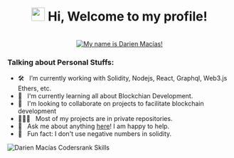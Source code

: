 <!-- Greetings -->
<h1 align="center">
	<img src="https://media.giphy.com/media/hvRJCLFzcasrR4ia7z/giphy.gif" width="30">
	Hi, Welcome to my profile!
</h1>
<br/>

<div align="center">
<a href="https://git.io/typing-svg"><img src="https://readme-typing-svg.demolab.com?font=Fira+Code&pause=1000&center=true&width=500&height=50&lines=alert(+'My+name+is+Darien+Mac%C3%ADas!'+);println(+'My+name+is+Darien+Mac%C3%ADas!'+);echo+'My+name+is+Darien+Mac%C3%ADas!';render(%3Ch1%3EMy+name+is+Darien+Mac%C3%ADas!%3C%2Fh1%3E)" alt="My name is Darien Macías!" /></a>
</div>

### Talking about Personal Stuffs:

- 🛠 &nbsp; I’m currently working with Solidity, Nodejs, React, Graphql, Web3.js Ethers, etc.
- 🚀 &nbsp; I'm currently learning all about Blockchian Development.
- 👯 &nbsp; I'm looking to collaborate on projects to facilitate blockchain development
- 👨🏻‍💻 &nbsp; Most of my projects are in private repositories.
- 💬 &nbsp; Ask me about anything [here](https://github.com/darienmh/darienmh/issues/new)! I am happy to help.
- 👾 &nbsp; Fun fact: I don't use negative numbers in solidity.

<img src="https://cr-skills-chart-widget.azurewebsites.net/api/api?username=darienmh" alt="Darien Macías Codersrank Skills"/>


<!--
**darienmh/darienmh** is a ✨ _special_ ✨ repository because its `README.md` (this file) appears on your GitHub profile.

Here are some ideas to get you started:

- 🔭 I’m currently working on ...
- 🌱 I’m currently learning ...
- 👯 I’m looking to collaborate on ...
- 🤔 I’m looking for help with ...
- 💬 Ask me about ...
- 📫 How to reach me: ...
- 😄 Pronouns: ...
- ⚡ Fun fact: ...
-->
